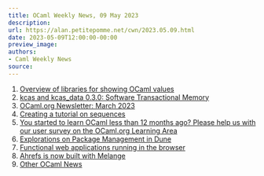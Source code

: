 ```yaml
---
title: OCaml Weekly News, 09 May 2023
description:
url: https://alan.petitepomme.net/cwn/2023.05.09.html
date: 2023-05-09T12:00:00-00:00
preview_image:
authors:
- Caml Weekly News
source:
---
```


<ol><li><a href="https://alan.petitepomme.net/cwn/2023.05.09.html#1">Overview of libraries for showing OCaml values</a></li><li><a href="https://alan.petitepomme.net/cwn/2023.05.09.html#2">kcas and kcas_data 0.3.0: Software Transactional Memory</a></li><li><a href="https://alan.petitepomme.net/cwn/2023.05.09.html#3">OCaml.org Newsletter: March 2023</a></li><li><a href="https://alan.petitepomme.net/cwn/2023.05.09.html#4">Creating a tutorial on sequences</a></li><li><a href="https://alan.petitepomme.net/cwn/2023.05.09.html#5">You started to learn OCaml less than 12 months ago? Please help us with our user survey on the OCaml.org Learning Area</a></li><li><a href="https://alan.petitepomme.net/cwn/2023.05.09.html#6">Explorations on Package Management in Dune</a></li><li><a href="https://alan.petitepomme.net/cwn/2023.05.09.html#7">Functional web applications running in the browser</a></li><li><a href="https://alan.petitepomme.net/cwn/2023.05.09.html#8">Ahrefs is now built with Melange</a></li><li><a href="https://alan.petitepomme.net/cwn/2023.05.09.html#9">Other OCaml News</a></li></ol>
